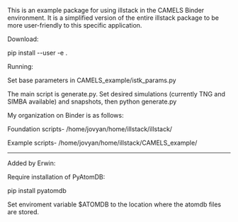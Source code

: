 This is an example package for using illstack in the CAMELS Binder environment. It is a simplified version of the entire illstack package to be more user-friendly to this specific application. 


Download:

pip install --user -e .

Running:

Set base parameters in CAMELS_example/istk_params.py

The main script is generate.py. Set desired simulations (currently TNG and SIMBA available) and snapshots, then python generate.py

My organization on Binder is as follows:

Foundation scripts-
/home/jovyan/home/illstack/illstack/

Example scripts-
/home/jovyan/home/illstack/CAMELS_example/

---

Added by Erwin:

Require installation of PyAtomDB:

pip install pyatomdb

Set enviroment variable $ATOMDB to the location where the atomdb files are stored.
